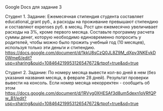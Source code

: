 Google Docs для задание 3

Студент 1.
Задание: Ежемесячная стипендия студента составляет educational_grant руб., а расходы на проживание превышают стипендию и составляют expenses руб. в месяц. Рост цен ежемесячно увеличивает расходы на 3%, кроме первого месяца.
Составьте программу расчета суммы денег, которую необходимо единовременно попросить у родителей, чтобы можно было прожить учебный год (10 месяцев), используя только эти деньги и стипендию.
https://docs.google.com/document/d/1kkU8sCzQ0JL8Z9M_dXpv3NKEvkD0Wme6/edit?usp=sharing&ouid=108464219953126547672&rtpof=true&sd=true


Студент 2.
Задание: По номеру месяца вывести кол-во дней в нем (без указания названия месяца, в феврале 28 дней). Результат проверки вывести на консоль. Если номер месяца некорректен - сообщить об этом
https://docs.google.com/document/d/1RVyg0XHESAf3d8um5dexn1oVRfQPw_B1/edit?usp=sharing&ouid=108464219953126547672&rtpof=true&sd=true